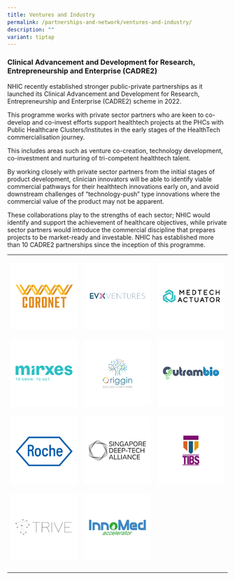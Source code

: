 ```yaml
---
title: Ventures and Industry
permalink: /partnerships-and-network/ventures-and-industry/
description: ""
variant: tiptap
---
```

<h3><strong>Clinical Advancement and Development for Research, Entrepreneurship and Enterprise (CADRE2)</strong></h3><p>NHIC recently established stronger public-private partnerships as it launched its Clinical Advancement and Development for Research, Entrepreneurship and Enterprise (CADRE2) scheme in 2022.</p><p>This programme works with private sector partners who are keen to co-develop and co-invest efforts support healthtech projects at the PHCs with Public Healthcare Clusters/Institutes in the early stages of the HealthTech commercialisation journey.</p><p>This includes areas such as venture co-creation, technology development, co-investment and nurturing of tri-competent healthtech talent.</p><p>By working closely with private sector partners from the initial stages of product development, clinician innovators will be able to identify viable commercial pathways for their healthtech innovations early on, and avoid downstream challenges of “technology-push” type innovations where the commercial value of the product may not be apparent.</p><p>These collaborations play to the strengths of each sector; NHIC would identify and support the achievement of healthcare objectives, while private sector partners would introduce the commercial discipline that prepares projects to be market-ready and investable. NHIC has established more than 10 CADRE2 partnerships since the inception of this programme.</p><table><tbody><tr><th rowspan="1" colspan="1"><p></p><div class="isomer-image-wrapper"><img style="width: 100%" height="auto" width="100%" alt="Coronet" src="/images/Partners Icons/CADRE2/cadre logos_coronet.png"></div></th><th rowspan="1" colspan="1"><p></p><div class="isomer-image-wrapper"><img style="width: 100%" height="auto" width="100%" alt="EVX Ventures" src="/images/Partners Icons/CADRE2/cadre logos_evx.png"></div></th><th rowspan="1" colspan="1"><p></p><div class="isomer-image-wrapper"><img style="width: 100%" height="auto" width="100%" alt="Medtech Actuator" src="/images/Partners Icons/CADRE2/cadre logos_medtech actuator.png"></div></th></tr><tr><td rowspan="1" colspan="1"><p></p><div class="isomer-image-wrapper"><img style="width: 100%" height="auto" width="100%" alt="mirxes" src="/images/Partners Icons/CADRE2/cadre logos_mirxes.png"></div></td><td rowspan="1" colspan="1"><p></p><div class="isomer-image-wrapper"><img style="width: 100%" height="auto" width="100%" alt="Origgin" src="/images/Partners Icons/CADRE2/cadre logos_origgin.png"></div></td><td rowspan="1" colspan="1"><p></p><div class="isomer-image-wrapper"><img style="width: 100%" height="auto" width="100%" alt="Outrambio" src="/images/Partners Icons/CADRE2/cadre logos_outrambio.png"></div></td></tr><tr><td rowspan="1" colspan="1"><p></p><div class="isomer-image-wrapper"><img style="width: 100%" height="auto" width="100%" alt="Roche" src="/images/Partners Icons/CADRE2/cadre logos_roche.png"></div></td><td rowspan="1" colspan="1"><p></p><div class="isomer-image-wrapper"><img style="width: 100%" height="auto" width="100%" alt="Singapore Deep-Tech Alliance" src="/images/Partners Icons/CADRE2/cadre logos_sdta.png"></div></td><td rowspan="1" colspan="1"><p></p><div class="isomer-image-wrapper"><img style="width: 100%" height="auto" width="100%" alt="Trinity Innovation Bioventure Singapore" src="/images/Partners Icons/CADRE2/cadre logos_tibs.png"></div></td></tr><tr><td rowspan="1" colspan="1"><p></p><div class="isomer-image-wrapper"><img style="width: 100%" height="auto" width="100%" alt="TRIVE" src="/images/Partners Icons/CADRE2/cadre logos_trive.png"></div></td><td rowspan="1" colspan="1"><p></p><div class="isomer-image-wrapper"><img style="width: 100%" height="auto" width="100%" alt="InnoMed accelerator" src="/images/Partners Icons/CADRE2/cadre logos_innomed.png"></div></td><td rowspan="1" colspan="1"><p></p></td></tr><tr><td rowspan="1" colspan="1"><p></p></td><td rowspan="1" colspan="1"><p></p></td><td rowspan="1" colspan="1"><p></p></td></tr></tbody></table><p></p>